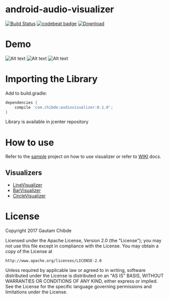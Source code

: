 # android-audio-visualizer

[![Build Status](https://travis-ci.org/GautamChibde/android-audio-visualizer.svg?branch=master)](https://travis-ci.org/GautamChibde/android-audio-visualizer) [![codebeat badge](https://codebeat.co/badges/0f34e433-9e0b-44a4-90da-b53d644848b9)](https://codebeat.co/projects/github-com-gautamchibde-android-audio-visualizer-master) [ ![Download](https://api.bintray.com/packages/gautamchibde/Audio-Visualizer/audiovisualizer/images/download.svg) ](https://bintray.com/gautamchibde/Audio-Visualizer/audiovisualizer/_latestVersion)

# Demo

![Alt text](https://media.giphy.com/media/xUNda7SWNfxsrVVfVe/giphy.gif)  ![Alt text](https://media.giphy.com/media/xT1Ra7uWKuV1g23Ruw/giphy.gif)  ![Alt text](https://media.giphy.com/media/xT1R9Y4UmD8cRYfrc4/giphy.gif)

# Importing the Library

Add to build.gradle:
```groovy
dependencies {
    compile 'com.chibde:audiovisualizer:0.1.0';
}
```
Library is available in jcenter repository

# How to use
 
 Refer to the [sample](https://github.com/GautamChibde/android-audio-visualizer/tree/master/sample) project on how to use visualizer or refer to [WIKI](https://github.com/GautamChibde/android-audio-visualizer/wiki) docs.
 
 ## Visualizers
* [LineVisualizer](https://github.com/GautamChibde/android-audio-visualizer/wiki/Line-Visualizer)
* [BarVisualizer](https://github.com/GautamChibde/android-audio-visualizer/wiki/Bar-Visualizer)
* [CircleVisualizer](https://github.com/GautamChibde/android-audio-visualizer/wiki/Circle-Visualizer)


License
=======
Copyright 2017 Gautam Chibde

Licensed under the Apache License, Version 2.0 (the "License");
you may not use this file except in compliance with the License.
You may obtain a copy of the License at

    http://www.apache.org/licenses/LICENSE-2.0

Unless required by applicable law or agreed to in writing, software
distributed under the License is distributed on an "AS IS" BASIS,
WITHOUT WARRANTIES OR CONDITIONS OF ANY KIND, either express or implied.
See the License for the specific language governing permissions and
limitations under the License.
